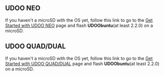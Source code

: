 ## UDOO NEO

If you haven't a microSD with the OS yet, follow this link to go to the [Get Started with UDOO NEO](https://www.udoo.org/get-started-neo/) page and flash **UDOObuntu**(at least 2.2.0) on a microSD.

## UDOO QUAD/DUAL

If you haven't a microSD with the OS yet, follow this link to go to the [Get Started with UDOO QUAD/DUAL](https://www.udoo.org/get-started-quaddual/) page and flash **UDOObuntu**(at least 2.2.0) on a microSD.
